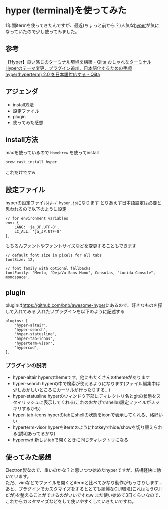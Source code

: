 # hyper (terminal)を使ってみた
1年間itermを使ってきたんですが、最近(ちょっと前から？)人気な[hyper](https://hyper.is/)が気になっていたので少し使ってみました。

## 参考
[【Hyper】良い感じのターミナル環境を構築 - Qiita](https://qiita.com/shidash/items/ca60307a1341086b6e44)
[おしゃれなターミナルHyperのテーマ変更、プラグイン追加、日本語化するための手順](https://www.virment.com/how-to-setup-hyper-terminal/)
[hyper(hyperterm) 2.0 を日本語対応する - Qiita](https://qiita.com/terrierscript/items/47b11b8a24438d789210)

## アジェンダ
- install方法
- 設定ファイル
- plugin
- 使ってみた感想

## install方法
macを使っているので `Homebrew` を使ってinstall
```
brew cask install hyper
```
これだけですw

## 設定ファイル
hyperの設定ファイルは`~/.hyper.js`になります
とりあえず日本語設定は必要と思われるので以下のように設定
```
// for environment variables
env: {
    LANG: 'ja_JP.UTF-8',
    LC_ALL: 'ja_JP.UTF-8'
},
```
もちろんフォントやフォントサイズなどを変更することもできます
```
// default font size in pixels for all tabs
fontSize: 12,

// font family with optional fallbacks
fontFamily: 'Menlo, "DejaVu Sans Mono", Consolas, "Lucida Console", monospace',
```

## plugin
pluginは<https://github.com/bnb/awesome-hyper>にあるので、好きなものを探して入れてみる
入れたいプラグインを以下のように記述する
```
plugins: [
    'hyper-altair',
    'hyper-search',
    'hyper-statusline',
    'hyper-tab-icons',
    'hyperterm-visor',
    'hypercwd',
],
```
### プラグインの説明
- hyper-altair
hyperのthemeです。他にもたくさんのthemeがあります
- hyper-search
hyperの中で検索が使えるようになります(ファイル編集中は少しおかしいところにカーソルが行ったりする...)
- hyper-statusline
hyperのウィンドウ下部にディレクトリ名とgitの状態をスタイリッシュに表示してくれる(これのおかげでshellの設定ファイルがスッキリするかも)
- hyper-tab-icons
hyperのtabにshellの状態をiconで表示してくれる、格好いい
- hyperterm-visor
hyperをitermのようにhotkeyでhide/showを切り替えられる(説明あってるかな)
- hypercwd
新しいtabで開くときに同じディレクトリになる

## 使ってみた感想
Electron製なので、重いのかな？と思いつつ始めたhyperですが、結構軽快に動いています。  
ただ、vimなどでファイルを開くとitermと比べてかなり動作がもっさりします...
あと、プラグインでカスタマイズをするととても綺麗なCUI環境(これはもうGUIだが)を整えることができるのがいいですねw
まだ使い始めて3日くらいなので、これからカスタマイズなどをして使いやすくしていきたいですね。
